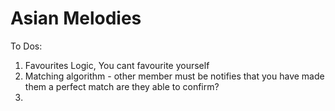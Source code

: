 # Asian Melodies

To Dos:

1. Favourites Logic, You cant favourite yourself
2. Matching algorithm - other member must be notifies that you have made them a perfect match
are they able to confirm?
3.

